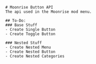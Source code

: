     # Moonrise Button API
    The api used in the Moonrise mod menu.

    ## To-Do:
    ### Base Stuff
    - Create Single Button
    - Create Toggle Button

    ### Nested Stuff
    - Create Nested Menu
    - Create Nested Button
    - Create Nested Categories